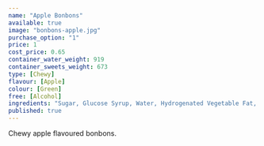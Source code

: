 ```yaml
---
name: "Apple Bonbons"
available: true
image: "bonbons-apple.jpg"
purchase_option: "1"
price: 1
cost_price: 0.65
container_water_weight: 919
container_sweets_weight: 673
type: [Chewy]
flavour: [Apple]
colour: [Green]
free: [Alcohol]
ingredients: "Sugar, Glucose Syrup, Water, Hydrogenated Vegetable Fat, Dextrose, Citric Acid, Sorbitol, Gelatine, Flavouring, Emulsifier: E473, Colour: E100, E141"
published: true
---
```

Chewy apple flavoured bonbons.